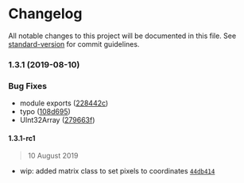 # Changelog

All notable changes to this project will be documented in this file. See [standard-version](https://github.com/conventional-changelog/standard-version) for commit guidelines.

### 1.3.1 (2019-08-10)


### Bug Fixes

* module exports ([228442c](https://github.com/giacomo/rpi-ws281x/commit/228442c))
* typo ([108d695](https://github.com/giacomo/rpi-ws281x/commit/108d695))
* UInt32Array ([279663f](https://github.com/giacomo/rpi-ws281x/commit/279663f))

#### 1.3.1-rc1

> 10 August 2019

- wip: added matrix class to set pixels to coordinates [`44db414`](https://github.com/giacomo/rpi-ws281x/commit/44db414be4513c9de8abb7ddb7b757544deafdbd)
